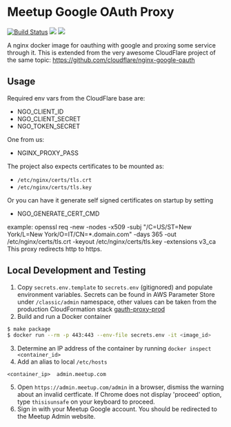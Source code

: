 # Meetup Google OAuth Proxy
[![Build Status](https://travis-ci.com/meetup/gauth-proxy.svg?branch=master)](https://travis-ci.com/meetup/gauth-proxy)
[![](https://images.microbadger.com/badges/image/meetup/gauth-proxy.svg)](https://microbadger.com/images/meetup/gauth-proxy "Get your own image badge on microbadger.com")
[![](https://images.microbadger.com/badges/version/meetup/gauth-proxy.svg)](https://microbadger.com/images/meetup/gauth-proxy "Get your own version badge on microbadger.com")

A nginx docker image for oauthing with google and
proxing some service through it.  This is extended
from the very awesome CloudFlare project of the
same topic: https://github.com/cloudflare/nginx-google-oauth

## Usage

Required env vars from the CloudFlare base are:

* NGO_CLIENT_ID
* NGO_CLIENT_SECRET
* NGO_TOKEN_SECRET

One from us:

* NGINX_PROXY_PASS

The project also expects certificates to be mounted as:

* `/etc/nginx/certs/tls.crt`
* `/etc/nginx/certs/tls.key`

Or you can have it generate self signed certificates on startup by setting
* NGO_GENERATE_CERT_CMD

example: openssl req -new -nodes -x509 -subj "/C=US/ST=New York/L=New York/O=IT/CN=*.domain.com" -days 365 -out /etc/nginx/certs/tls.crt -keyout /etc/nginx/certs/tls.key -extensions v3_ca
This proxy redirects http to https.

## Local Development and Testing

1. Copy `secrets.env.template` to `secrets.env` (gitignored) and populate environment variables. Secrets can be found in AWS Parameter Store under `/classic/admin` namespace, other values can be taken from the production CloudFormation stack [gauth-proxy-prod](https://console.aws.amazon.com/cloudformation/home?region=us-east-1#/stacks/parameters?filteringText=gauth&filteringStatus=active&viewNested=true&hideStacks=false&stackId=arn%3Aaws%3Acloudformation%3Aus-east-1%3A212646169882%3Astack%2Fgauth-proxy-prod%2F9690d7b0-fcd1-11e9-a582-0a182a3cd028)
2. Build and run a Docker container 
```sh
$ make package
$ docker run --rm -p 443:443 --env-file secrets.env -it <image_id>
```
3. Determine an IP address of the container by running `docker inspect <container_id>`
4. Add an alias to local `/etc/hosts`
```
<container_ip>  admin.meetup.com
```
5. Open `https://admin.meetup.com/admin` in a browser, dismiss the warning about an invalid certficate. If Chrome does not display 'proceed' option, type `thisisunsafe` on your keyboard to proceed. 
6. Sign in with your Meetup Google account. You should be redirected to the Meetup Admin website.
